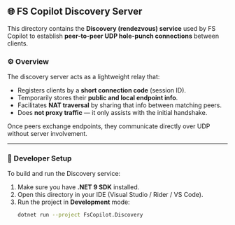## 🌐 FS Copilot Discovery Server

This directory contains the **Discovery (rendezvous) service** used by FS Copilot to establish **peer-to-peer UDP hole-punch connections** between clients.

### ⚙️ Overview

The discovery server acts as a lightweight relay that:
- Registers clients by a **short connection code** (session ID).
- Temporarily stores their **public and local endpoint info**.
- Facilitates **NAT traversal** by sharing that info between matching peers.
- Does **not proxy traffic** — it only assists with the initial handshake.

Once peers exchange endpoints, they communicate directly over UDP without server involvement.

---

### 🧰 Developer Setup

To build and run the Discovery service:

1. Make sure you have **.NET 9 SDK** installed.
2. Open this directory in your IDE (Visual Studio / Rider / VS Code).
3. Run the project in **Development** mode:
   ```bash
   dotnet run --project FsCopilot.Discovery